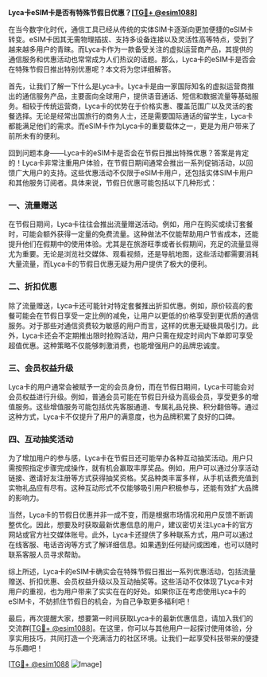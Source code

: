 **Lyca卡eSIM卡是否有特殊节假日优惠？[[TG💪+ @esim1088](https://t.me/s/esim1088)]**

在当今数字化时代，通信工具已经从传统的实体SIM卡逐渐向更加便捷的eSIM卡转变。eSIM卡因其无需物理插拔、支持多设备连接以及灵活性高等特点，受到了越来越多用户的青睐。而Lyca卡作为一款备受关注的虚拟运营商产品，其提供的通信服务和优惠活动也常常成为人们热议的话题。那么，Lyca卡的eSIM卡是否会在特殊节假日推出特别优惠呢？本文将为您详细解答。

首先，让我们了解一下什么是Lyca卡。Lyca卡是由一家国际知名的虚拟运营商推出的通信服务产品，主要面向全球用户，提供语音通话、短信和数据流量等基础服务。相较于传统运营商，Lyca卡的优势在于价格实惠、覆盖范围广以及灵活的套餐选择。无论是经常出国旅行的商务人士，还是需要国际通话的留学生，Lyca卡都能满足他们的需求。而eSIM卡作为Lyca卡的重要载体之一，更是为用户带来了前所未有的便利。

回到问题本身——Lyca卡的eSIM卡是否会在节假日推出特殊优惠？答案是肯定的！Lyca卡非常注重用户体验，在节假日期间通常会推出一系列促销活动，以回馈广大用户的支持。这些优惠活动不仅限于eSIM卡用户，还包括实体SIM卡用户和其他服务订阅者。具体来说，节假日优惠可能包括以下几种形式：

### 一、流量赠送
在节假日期间，Lyca卡往往会推出流量赠送活动。例如，用户在购买或续订套餐时，可能会额外获得一定量的免费流量。这种做法不仅能帮助用户节省成本，还能提升他们在假期中的使用体验。尤其是在旅游旺季或者长假期间，充足的流量显得尤为重要。无论是浏览社交媒体、观看视频，还是导航地图，这些活动都需要消耗大量流量，而Lyca卡的节假日优惠无疑为用户提供了极大的便利。

### 二、折扣优惠
除了流量赠送，Lyca卡还可能针对特定套餐推出折扣优惠。例如，原价较高的套餐可能会在节假日享受一定比例的减免，让用户以更低的价格享受到更优质的通信服务。对于那些对通信资费较为敏感的用户而言，这样的优惠无疑极具吸引力。此外，Lyca卡还会不定期推出限时抢购活动，用户只需在规定时间内下单即可享受超值优惠。这种策略不仅能够刺激消费，也能增强用户的品牌忠诚度。

### 三、会员权益升级
Lyca卡的用户通常会被赋予一定的会员身份，而在节假日期间，Lyca卡可能会对会员权益进行升级。例如，普通会员可能在节假日升级为高级会员，享受更多的增值服务。这些增值服务可能包括优先客服通道、专属礼品兑换、积分翻倍等。通过这种方式，Lyca卡不仅提升了用户的满意度，也为品牌积累了良好的口碑。

### 四、互动抽奖活动
为了增加用户的参与感，Lyca卡在节假日还可能举办各种互动抽奖活动。用户只需按照指定步骤完成操作，就有机会赢取丰厚奖品。例如，用户可以通过分享活动链接、邀请好友注册等方式获得抽奖资格。奖品种类丰富多样，从手机话费充值到实物礼品应有尽有。这种互动形式不仅能够吸引用户积极参与，还能有效扩大品牌的影响力。

当然，Lyca卡的节假日优惠并非一成不变，而是根据市场情况和用户反馈不断调整优化。因此，想要及时获取最新优惠信息的用户，建议密切关注Lyca卡的官方网站或官方社交媒体账号。此外，Lyca卡还提供了多种联系方式，用户可以通过在线客服、电话咨询等方式了解详细信息。如果遇到任何疑问或困难，也可以随时联系客服人员寻求帮助。

综上所述，Lyca卡的eSIM卡确实会在特殊节假日推出一系列优惠活动，包括流量赠送、折扣优惠、会员权益升级以及互动抽奖等。这些活动不仅体现了Lyca卡对用户的重视，也为用户带来了实实在在的好处。如果你正在考虑使用Lyca卡的eSIM卡，不妨抓住节假日的机会，为自己争取更多福利吧！

最后，再次提醒大家，想要第一时间获取Lyca卡的最新优惠信息，请加入我们的交流群[[TG💪+ @esim1088](https://t.me/s/esim1088)]。在这里，你可以与其他用户一起探讨使用体验，分享实用技巧，共同打造一个充满活力的社区环境。让我们一起享受科技带来的便捷与乐趣吧！

[[TG💪+ @esim1088](https://t.me/s/esim1088) ![Image](https://i.postimg.cc/4NQfJmqS/Snipaste-2025-05-13-00-14-12.png)]